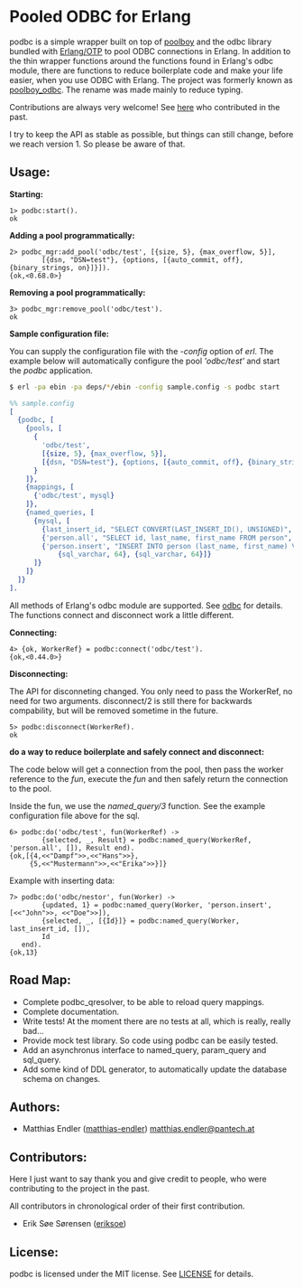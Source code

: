 Pooled ODBC for Erlang
======================

podbc is a simple wrapper built on top of [poolboy](https://github.com/devinus/poolboy) and the odbc library bundled
with [Erlang/OTP](http://www.erlang.org) to pool ODBC connections in Erlang. In addition to the thin wrapper functions
around the functions found in Erlang's odbc module, there are functions to reduce boilerplate code and make your life
easier, when you use ODBC with Erlang. The project was formerly known as [poolboy_odbc](https://github.com/pannonia-technologies/poolboy_odbc).
The rename was made mainly to reduce typing.

Contributions are always very welcome! See [here](#contributors) who contributed in the past.

I try to keep the API as stable as possible, but things can still change, before we reach version 1. So please be aware
of that.

Usage:
------

**Starting:**

```erl-sh
1> podbc:start().
ok
```

**Adding a pool programmatically:**

```erl-sh
2> podbc_mgr:add_pool('odbc/test', [{size, 5}, {max_overflow, 5}],
        [{dsn, "DSN=test"}, {options, [{auto_commit, off}, {binary_strings, on}]}]).
{ok,<0.68.0>}
```

**Removing a pool programmatically:**

```erl-sh
3> podbc_mgr:remove_pool('odbc/test').
ok
```

**Sample configuration file:**

You can supply the configuration file with the *-config* option of *erl*. The example below will automatically configure
the pool *'odbc/test'* and start the *podbc* application.

```bash
$ erl -pa ebin -pa deps/*/ebin -config sample.config -s podbc start
```

```erl
%% sample.config
[
  {podbc, [
    {pools, [
      {
        'odbc/test',
        [{size, 5}, {max_overflow, 5}],
        [{dsn, "DSN=test"}, {options, [{auto_commit, off}, {binary_strings, on}]}]
      }
    ]},
    {mappings, [
      {'odbc/test', mysql}
    ]},
    {named_queries, [
      {mysql, [
        {last_insert_id, "SELECT CONVERT(LAST_INSERT_ID(), UNSIGNED)", []},
        {'person.all', "SELECT id, last_name, first_name FROM person", []},
        {'person.insert', "INSERT INTO person (last_name, first_name) VALUES (?, ?)", [
            {sql_varchar, 64}, {sql_varchar, 64}]}
      ]}
    ]}
  ]}
].
```

All methods of Erlang's odbc module are supported. See [odbc](http://www.erlang.org/doc/man/odbc.html) for details. The functions
connect and disconnect work a little different.

**Connecting:**

```erl-sh
4> {ok, WorkerRef} = podbc:connect('odbc/test').
{ok,<0.44.0>}
```

**Disconnecting:**

The API for disconneting changed. You only need to pass the WorkerRef, no need for two arguments. disconnect/2 is still
there for backwards compability, but will be removed sometime in the future.

```erl-sh
5> podbc:disconnect(WorkerRef).
ok
```

**do a way to reduce boilerplate and safely connect and disconnect:**

The code below will get a connection from the pool, then pass the worker reference to the *fun*, execute the *fun* and
then safely return the connection to the pool.

Inside the fun, we use the *named_query/3* function. See the example configuration file above for the sql.

```erl-sh
6> podbc:do('odbc/test', fun(WorkerRef) ->
        {selected, _, Result} = podbc:named_query(WorkerRef, 'person.all', []), Result end).
{ok,[{4,<<"Dampf">>,<<"Hans">>},
     {5,<<"Mustermann">>,<<"Erika">>}]}
```

Example with inserting data:

```erl-sh
7> podbc:do('odbc/nestor', fun(Worker) ->
        {updated, 1} = podbc:named_query(Worker, 'person.insert', [<<"John">>, <<"Doe">>]),
        {selected, _, [{Id}]} = podbc:named_query(Worker, last_insert_id, []),
        Id
   end).
{ok,13}
```

Road Map:
---------

- Complete podbc_qresolver, to be able to reload query mappings.
- Complete documentation.
- Write tests! At the moment there are no tests at all, which is really, really bad...
- Provide mock test library. So code using podbc can be easily tested.
- Add an asynchronus interface to named_query, param_query and sql_query.
- Add some kind of DDL generator, to automatically update the database schema on changes.

Authors:
--------

- Matthias Endler ([matthias-endler](https://github.com/matthias-endler)) <matthias.endler@pantech.at>

Contributors:
-------------

Here I just want to say thank you and give credit to people, who were contributing to the project in the past.

All contributors in chronological order of their first contribution.

- Erik Søe Sørensen ([eriksoe](https://github.com/eriksoe))

License:
--------

podbc is licensed under the MIT license. See [LICENSE](LICENSE) for details.